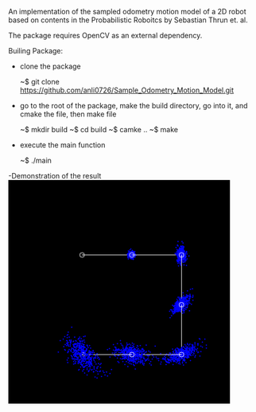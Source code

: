An implementation of the sampled odometry motion model of a 2D robot based on contents in the Probabilistic Roboitcs by Sebastian Thrun et. al.

The package requires OpenCV as an external dependency.

Builing Package:

- clone the package

    ~$ git clone https://github.com/anli0726/Sample_Odometry_Motion_Model.git


- go to the root of the package, make the build directory, go into it, and cmake the file, then make file

    ~$ mkdir build
    ~$ cd build
    ~$ camke ..
    ~$ make

- execute the main function

    ~$ ./main

-Demonstration of the result
    ![](demo.png)
